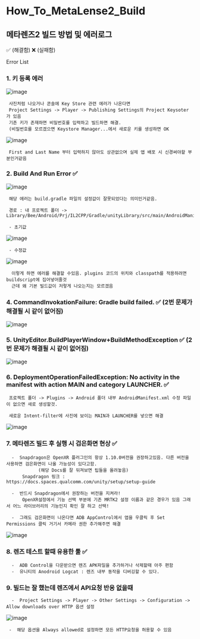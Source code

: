 # How_To_MetaLense2_Build
## 메타렌즈2 빌드 방법 및 에러로그

✅ (해결함) 
❌ (실패함)

Error List 
###  1. 키 등록 에러

![image](https://github.com/user-attachments/assets/9761c054-808f-456b-bd49-b268fb40e1f8)

     사진처럼 나오거나 콘솔에 Key Store 관련 에러가 나온다면
     Project Settings -> Player -> Publishing Settings의 Project Keysoter 가 있음
     기존 키가 존재하면 비밀번호를 입력하고 빌드하면 해결.
     (비밀번호를 모르겠으면 Keystore Manager...에서 새로운 키를 생성하면 OK

![image](https://github.com/user-attachments/assets/2a45c49f-5758-4c54-a1c6-c3deb893aa07)

     First and Last Name 부터 입력하지 않아도 상관없으며 실제 앱 배포 시 신경써야할 부분인거같음

 ### 2. Build And Run Error ✅

![image](https://github.com/user-attachments/assets/1c2ba1da-40af-4571-8fdb-4b74362aa7aa)

     해당 에러는 build.gradle 파일의 설정값이 잘못되었다는 의미인거같음.

     경로 : 내 프로젝트 폴더 -> Library/Bee/Android/Prj/IL2CPP/Gradle/unityLibrary/src/main/AndroidManifest.xml

     - 초기값
       
![image](https://github.com/user-attachments/assets/ff996cd1-194a-463f-b625-2c3be932349f)

     - 수정값
    
![image](https://github.com/user-attachments/assets/0af3f936-1545-4329-b557-91d013c6dd5b)

      이렇게 하면 에러를 해결할 수있음. plugins 코드의 위치와 classpath를 적용하려면 buildscript에 집어넣어줄것
      근데 왜 기본 빌드값이 저렇게 나오는지는 모르겠음

     

     
 ### 4. CommandInvokationFailure: Gradle build failed. ✅ (2번 문제가 해결될 시 같이 없어짐)

![image](https://github.com/user-attachments/assets/047400f7-69ca-4811-9bc7-00172e7ab063)


 ### 5. UnityEditor.BuildPlayerWindow+BuildMethodException ✅ (2번 문제가 해결될 시 같이 없어짐)

![image](https://github.com/user-attachments/assets/588afd30-f880-4083-ad84-e78c311074a4)


 ### 6. DeploymentOperationFailedException: No activity in the manifest with action MAIN and category LAUNCHER. ✅

     프로젝트 폴더 -> Plugins -> Android 폴더 내부 AndroidManifest.xml 수정 파일이 없으면 새로 생성할것.

     새로운 Intent-filter에 사진에 보이는 MAIN과 LAUNCHER를 넣으면 해결
![image](https://github.com/user-attachments/assets/ddf219d3-67f4-458e-a1a5-b096cbf522b9)



 ### 7. 메타렌즈 빌드 후 실행 시 검은화면 현상 ✅
      -  Snapdragon은 OpenXR 플러그인의 항상 1.10.0버전을 권장하고있음. 다른 버전을 사용하면 검은화면이 나올 가능성이 있다고함.
                (해당 Docs를 잘 뒤져보면 팁들을 올려놓음) 
          Snapdragon 링크 : https://docs.spaces.qualcomm.com/unity/setup/setup-guide

      -  반드시 Snapdragon에서 권장하는 버전을 지켜라! 
          OpenXR설정에서 기능 선택 부분에 기존 MRTK2 설정 이름과 같은 경우가 있음 그래서 어느 라이브러리의 기능인지 확인 잘 하고 선택!

      -  그래도 검은화면이 나온다면 ADB AppControl에서 앱을 우클릭 후 Set Permissions 클릭 거기서 카메라 권한 추가해주면 해결
![image](https://github.com/user-attachments/assets/f1ba11b3-8d26-4a21-8e89-43143540d643)
   
 
 ### 8. 렌즈 테스트 할때 유용한 툴 ✅
      -  ADB Control을 다운받으면 렌즈 APK파일을 추가하거나 삭제할때 아주 편함
      -  유니티의 Anodroid Logcat : 렌즈 내부 동작을 디버깅할 수 있다.

 ### 9. 빌드는 잘 했는데 렌즈에서 API요청 반응 없을때
      -  Project Settings -> Player -> Other Settings -> Configuration -> Allow downloads over HTTP 옵션 설정
![image](https://github.com/user-attachments/assets/1054d270-a458-44a1-85b1-1e002d58a7bb)

     -  해당 옵션을 Always allowed로 설정하면 모든 HTTP요청을 허용할 수 있음
      




